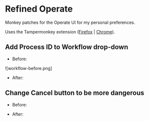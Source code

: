 # Refined Operate

Monkey patches for the Operate UI for my personal preferences.

Uses the Tampermonkey extension ([Firefox](https://addons.mozilla.org/en-US/firefox/addon/tampermonkey/) | [Chrome](https://chrome.google.com/webstore/detail/tampermonkey/dhdgffkkebhmkfjojejmpbldmpobfkfo?hl=en)).

## Add Process ID to Workflow drop-down

* Before:

![workflow-before.png]

* After:

## Change Cancel button to be more dangerous

* Before:

* After:

